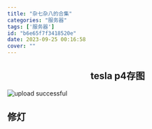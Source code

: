 ```yaml
---
title: "杂七杂八的合集"
categories: "服务器"
tags: ['服务器']
id: "b6e65f7f3418520e"
date: 2023-09-25 00:16:58
cover: ""
---
```


<center>

## tesla p4存图

</center>


![upload successful](/images/pasted-9.png)

## 修灯